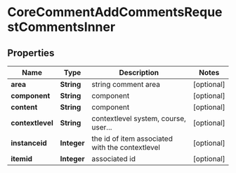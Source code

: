 

# CoreCommentAddCommentsRequestCommentsInner


## Properties

| Name | Type | Description | Notes |
|------------ | ------------- | ------------- | -------------|
|**area** | **String** | string comment area |  [optional] |
|**component** | **String** | component |  [optional] |
|**content** | **String** | component |  [optional] |
|**contextlevel** | **String** | contextlevel system, course, user... |  [optional] |
|**instanceid** | **Integer** | the id of item associated with the contextlevel |  [optional] |
|**itemid** | **Integer** | associated id |  [optional] |



